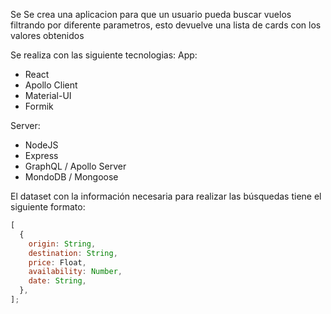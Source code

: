 Se
Se crea una aplicacion para que un usuario pueda buscar vuelos filtrando por diferente parametros, esto devuelve una lista de cards con los valores obtenidos

Se realiza con las siguiente tecnologias:
App:

- React
- Apollo Client
- Material-UI
- Formik

Server:

- NodeJS
- Express
- GraphQL / Apollo Server
- MondoDB / Mongoose

El dataset con la información necesaria para realizar las búsquedas tiene el siguiente formato:

```js
[
  {
    origin: String,
    destination: String,
    price: Float,
    availability: Number,
    date: String,
  },
];
```
